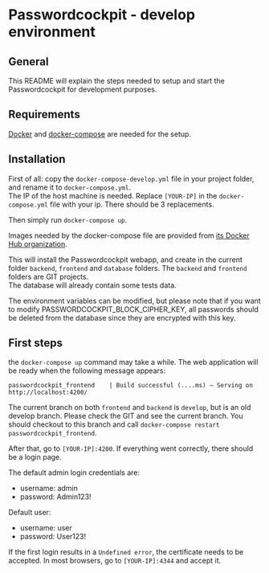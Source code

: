 # Passwordcockpit - develop environment

## General 

This README will explain the steps needed to setup and start the Passwordcockpit for development purposes.

## Requirements

[Docker](https://www.docker.com/) and [docker-compose](https://docs.docker.com/compose/) are needed for the setup.

## Installation

First of all: copy the `docker-compose-develop.yml` file in your project folder, and rename it to `docker-compose.yml`.<br>
The IP of the host machine is needed. Replace `[YOUR-IP]` in the `docker-compose.yml` file with your ip. There should be 3 replacements.

Then simply run `docker-compose up`.

Images needed by the docker-compose file are provided from [its Docker Hub organization](https://hub.docker.com/u/passwordcockpit).

This will install the Passwordcockpit webapp, and create in the current folder `backend`, `frontend` and `database` folders.
The `backend` and `frontend` folders are GIT projects.<br>
The database will already contain some tests data.

The environment variables can be modified, but please note that if you want to modify PASSWORDCOCKPIT_BLOCK_CIPHER_KEY, all passwords should be deleted from the database since they are encrypted with this key.

## First steps

the `docker-compose up` command may take a while. The web application will be ready when the following message appears:
```
passwordcockpit_frontend    | Build successful (....ms) – Serving on http://localhost:4200/
```

The current branch on both `frontend` and `backend` is `develop`, but is an old develop branch. Please check the GIT and see the current branch. You should checkout to this branch and call `docker-compose restart passwordcockpit_frontend`.

After that, go to `[YOUR-IP]:4200`. If everything went correctly, there should be a login page.<br>

The default admin login credentials are:
- username: admin
- password: Admin123!

Default user:
- username: user
- password: User123!

If the first login results in a `Undefined error`, the certificate needs to be accepted. In most browsers, go to `[YOUR-IP]:4344` and accept it.